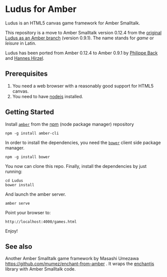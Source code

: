 # Ludus for Amber

Ludus is an HTML5 canvas game framework for Amber Smalltalk.

This repository is a move to Amber Smalltalk version 0.12.4 from the [original Ludus as an Amber branch](https://github.com/bromagosa/amber/tree/ludus) (version 0.9.1). The name stands for *game* or *leisure* in Latin.

Ludus has been ported from Amber 0.12.4 to Amber 0.9.1 by [Philippe Back](https://github.com/philippeback) and [Hannes Hirzel](https://github.com/hhzl).


## Prerequisites

1. You need a web browser with a reasonably good support for HTML5 canvas.
2. You need to have [nodejs](http://www.nodejs.org/) installed.

## Getting Started

Install [`amber`](http://amber-lang.net/) from the [npm](http://npmjs.org/) (node package manager) repository 
```
npm -g install amber-cli
```

In order to install the dependencies, you need the [`bower`](http://bower.io/) client side package manager.

```
npm -g install bower
```

You now can clone this repo. Finally, install the dependencies by just running:

```
cd Ludus
bower install
```

And launch the amber server.

```
amber serve
```

Point your browser to:

    http://localhost:4000/games.html

Enjoy!

## See also
Another Amber Smalltalk game framework by Masashi Umezawa
https://github.com/mumez/enchant-from-amber . It wraps the [enchantjs](http://enchantjs.com/) library with Amber Smalltalk code.
